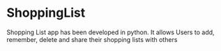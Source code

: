 # ShoppingList
Shopping List app has been developed in python. It allows Users to add, remember, delete and share their shopping lists with others
